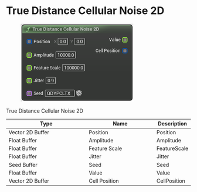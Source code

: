 # True Distance Cellular Noise 2D

<div align="left" data-full-width="false">

<figure><img src="True_Distance_Cellular_Noise_2D.png" alt=""><figcaption></figcaption></figure>

</div>

True Distance Cellular Noise 2D

<table>
<thead><tr><th width="250">Type</th><th width="200">Name</th><th>Description</th></tr></thead>
<tbody>
<tr><td>Vector 2D Buffer</td><td>Position</td><td>Position</td></tr>
<tr><td>Float Buffer</td><td>Amplitude</td><td>Amplitude</td></tr>
<tr><td>Float Buffer</td><td>Feature Scale</td><td>FeatureScale</td></tr>
<tr><td>Float Buffer</td><td>Jitter</td><td>Jitter</td></tr>
<tr><td>Seed Buffer</td><td>Seed</td><td>Seed</td></tr>
<tr><td>Float Buffer</td><td>Value</td><td>Value</td></tr>
<tr><td>Vector 2D Buffer</td><td>Cell Position</td><td>CellPosition</td></tr>
</tbody>
</table>